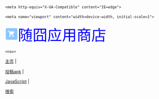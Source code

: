 <META content="随囧,suijiong,Suijiong,bloh,App,app,酷安,基安,垃圾,我,哔哩哔哩,下载,Download,傻B,迷你世界,迷你屎界,垃圾,up,随囧啊,应用下载,Fusion app,FA,Bilibili,bilibili，比例比例,比例,apps.suibbs.online.随囧应用商店,随囧囧囧,store,应用，应用商店" name=keywords>    <META content="随囧应用商店，随囧的App store" name=description>

        

        

<meta charset="UTF-8">

    <meta http-equiv="X-UA-Compatible" content="IE=edge"> 

    <meta name="viewport" content="width=device-width, initial-scale=1">

        

<img loading="aaa" src="/pic/extreme.png" alt="logo" width="42" height="42"><font face="微软雅黑" size="7" color="blue">随囧应用商店</font>

<div class="website-logo">

    <nav>

  <a href="/#">主页</a> |

  <a href="/kk">投稿apk</a> |

  <a href="/js">JavaScript</a> |

  <a href="/404">搜索</a>

    

</nav>


